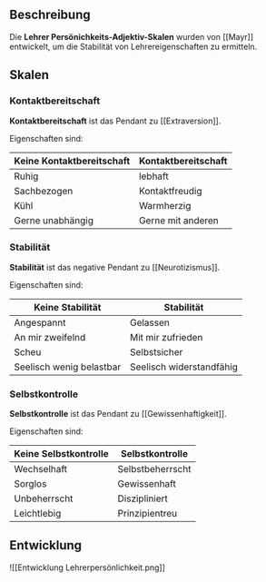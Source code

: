 ## Beschreibung
Die **Lehrer Persönichkeits-Adjektiv-Skalen** wurden von [[Mayr]] entwickelt, um die Stabilität von Lehrereigenschaften zu ermitteln.

## Skalen
### Kontaktbereitschaft
**Kontaktbereitschaft** ist das Pendant zu [[Extraversion]].

Eigenschaften sind:

| Keine Kontaktbereitschaft | Kontaktbereitschaft |
| ------------------------- | ------------------- |
| Ruhig                     | lebhaft             |
| Sachbezogen               | Kontaktfreudig      |
| Kühl                      | Warmherzig          |
| Gerne unabhängig          | Gerne mit anderen   | 

### Stabilität
**Stabilität** ist das negative Pendant zu [[Neurotizismus]].

Eigenschaften sind:

| Keine Stabilität         | Stabilität               |
| ------------------------ | ------------------------ |
| Angespannt               | Gelassen                 |
| An mir zweifelnd         | Mit mir zufrieden        |
| Scheu                    | Selbstsicher             |
| Seelisch wenig belastbar | Seelisch widerstandfähig | 

### Selbstkontrolle
**Selbstkontrolle** ist das Pendant zu [[Gewissenhaftigkeit]].

Eigenschaften sind:

| Keine Selbstkontrolle | Selbstkontrolle  |
| --------------------- | ---------------- |
| Wechselhaft           | Selbstbeherrscht |
| Sorglos               | Gewissenhaft     |
| Unbeherrscht          | Diszipliniert    |
| Leichtlebig           | Prinzipientreu   | 

## Entwicklung
![[Entwicklung Lehrerpersönlichkeit.png]]